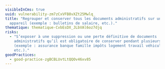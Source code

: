 ```yaml
---
visibleInCms: true
uuid: vulnerability-zm7zCxVFB8vXZt25Mwlq_
title: "Regrouper et conserver tous les documents administratifs sur un même
  appareil (exemple : bulletins de salaire, etc.)."
thematique: thematique-CvbEsDX_JLbVAl6oz7djq
risks:
  - "S’exposer à une suppression ou une perte définitive de documents
    administratifs qu’il est obligatoire de conserver pendant plusieurs années
    (exemple : assurance banque famille impôts logement travail véhicule santé
    etc.)."
goodPractices:
  - good-practice-zgBCBLUvtLtQQOv46xv85
---
```

